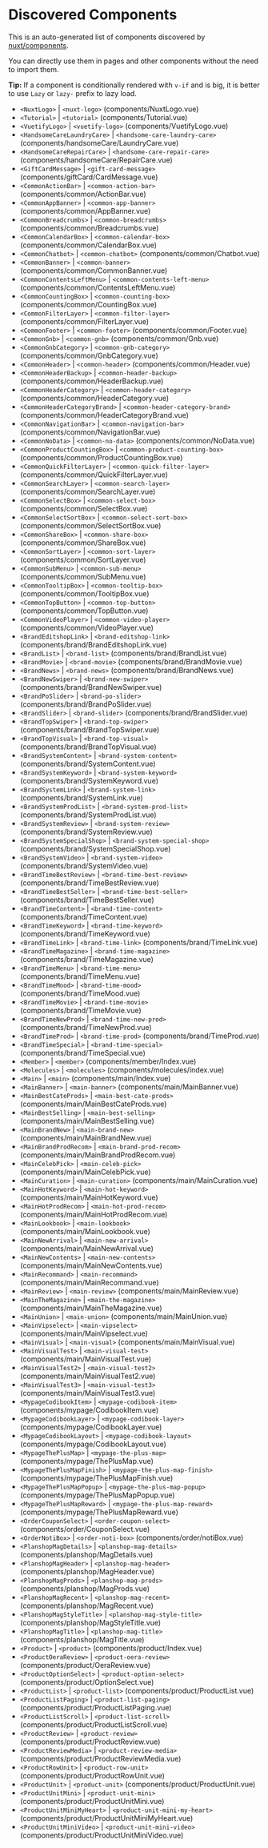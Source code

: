 # Discovered Components

This is an auto-generated list of components discovered by [nuxt/components](https://github.com/nuxt/components).

You can directly use them in pages and other components without the need to import them.

**Tip:** If a component is conditionally rendered with `v-if` and is big, it is better to use `Lazy` or `lazy-` prefix to lazy load.

- `<NuxtLogo>` | `<nuxt-logo>` (components/NuxtLogo.vue)
- `<Tutorial>` | `<tutorial>` (components/Tutorial.vue)
- `<VuetifyLogo>` | `<vuetify-logo>` (components/VuetifyLogo.vue)
- `<HandsomeCareLaundryCare>` | `<handsome-care-laundry-care>` (components/handsomeCare/LaundryCare.vue)
- `<HandsomeCareRepairCare>` | `<handsome-care-repair-care>` (components/handsomeCare/RepairCare.vue)
- `<GiftCardMessage>` | `<gift-card-message>` (components/giftCard/CardMessage.vue)
- `<CommonActionBar>` | `<common-action-bar>` (components/common/ActionBar.vue)
- `<CommonAppBanner>` | `<common-app-banner>` (components/common/AppBanner.vue)
- `<CommonBreadcrumbs>` | `<common-breadcrumbs>` (components/common/Breadcrumbs.vue)
- `<CommonCalendarBox>` | `<common-calendar-box>` (components/common/CalendarBox.vue)
- `<CommonChatbot>` | `<common-chatbot>` (components/common/Chatbot.vue)
- `<CommonBanner>` | `<common-banner>` (components/common/CommonBanner.vue)
- `<CommonContentsLeftMenu>` | `<common-contents-left-menu>` (components/common/ContentsLeftMenu.vue)
- `<CommonCountingBox>` | `<common-counting-box>` (components/common/CountingBox.vue)
- `<CommonFilterLayer>` | `<common-filter-layer>` (components/common/FilterLayer.vue)
- `<CommonFooter>` | `<common-footer>` (components/common/Footer.vue)
- `<CommonGnb>` | `<common-gnb>` (components/common/Gnb.vue)
- `<CommonGnbCategory>` | `<common-gnb-category>` (components/common/GnbCategory.vue)
- `<CommonHeader>` | `<common-header>` (components/common/Header.vue)
- `<CommonHeaderBackup>` | `<common-header-backup>` (components/common/HeaderBackup.vue)
- `<CommonHeaderCategory>` | `<common-header-category>` (components/common/HeaderCategory.vue)
- `<CommonHeaderCategoryBrand>` | `<common-header-category-brand>` (components/common/HeaderCategoryBrand.vue)
- `<CommonNavigationBar>` | `<common-navigation-bar>` (components/common/NavigationBar.vue)
- `<CommonNoData>` | `<common-no-data>` (components/common/NoData.vue)
- `<CommonProductCountingBox>` | `<common-product-counting-box>` (components/common/ProductCountingBox.vue)
- `<CommonQuickFilterLayer>` | `<common-quick-filter-layer>` (components/common/QuickFilterLayer.vue)
- `<CommonSearchLayer>` | `<common-search-layer>` (components/common/SearchLayer.vue)
- `<CommonSelectBox>` | `<common-select-box>` (components/common/SelectBox.vue)
- `<CommonSelectSortBox>` | `<common-select-sort-box>` (components/common/SelectSortBox.vue)
- `<CommonShareBox>` | `<common-share-box>` (components/common/ShareBox.vue)
- `<CommonSortLayer>` | `<common-sort-layer>` (components/common/SortLayer.vue)
- `<CommonSubMenu>` | `<common-sub-menu>` (components/common/SubMenu.vue)
- `<CommonTooltipBox>` | `<common-tooltip-box>` (components/common/TooltipBox.vue)
- `<CommonTopButton>` | `<common-top-button>` (components/common/TopButton.vue)
- `<CommonVideoPlayer>` | `<common-video-player>` (components/common/VideoPlayer.vue)
- `<BrandEditshopLink>` | `<brand-editshop-link>` (components/brand/BrandEditshopLink.vue)
- `<BrandList>` | `<brand-list>` (components/brand/BrandList.vue)
- `<BrandMovie>` | `<brand-movie>` (components/brand/BrandMovie.vue)
- `<BrandNews>` | `<brand-news>` (components/brand/BrandNews.vue)
- `<BrandNewSwiper>` | `<brand-new-swiper>` (components/brand/BrandNewSwiper.vue)
- `<BrandPoSlider>` | `<brand-po-slider>` (components/brand/BrandPoSlider.vue)
- `<BrandSlider>` | `<brand-slider>` (components/brand/BrandSlider.vue)
- `<BrandTopSwiper>` | `<brand-top-swiper>` (components/brand/BrandTopSwiper.vue)
- `<BrandTopVisual>` | `<brand-top-visual>` (components/brand/BrandTopVisual.vue)
- `<BrandSystemContent>` | `<brand-system-content>` (components/brand/SystemContent.vue)
- `<BrandSystemKeyword>` | `<brand-system-keyword>` (components/brand/SystemKeyword.vue)
- `<BrandSystemLink>` | `<brand-system-link>` (components/brand/SystemLink.vue)
- `<BrandSystemProdList>` | `<brand-system-prod-list>` (components/brand/SystemProdList.vue)
- `<BrandSystemReview>` | `<brand-system-review>` (components/brand/SystemReview.vue)
- `<BrandSystemSpecialShop>` | `<brand-system-special-shop>` (components/brand/SystemSpecialShop.vue)
- `<BrandSystemVideo>` | `<brand-system-video>` (components/brand/SystemVideo.vue)
- `<BrandTimeBestReview>` | `<brand-time-best-review>` (components/brand/TimeBestReview.vue)
- `<BrandTimeBestSeller>` | `<brand-time-best-seller>` (components/brand/TimeBestSeller.vue)
- `<BrandTimeContent>` | `<brand-time-content>` (components/brand/TimeContent.vue)
- `<BrandTimeKeyword>` | `<brand-time-keyword>` (components/brand/TimeKeyword.vue)
- `<BrandTimeLink>` | `<brand-time-link>` (components/brand/TimeLink.vue)
- `<BrandTimeMagazine>` | `<brand-time-magazine>` (components/brand/TimeMagazine.vue)
- `<BrandTimeMenu>` | `<brand-time-menu>` (components/brand/TimeMenu.vue)
- `<BrandTimeMood>` | `<brand-time-mood>` (components/brand/TimeMood.vue)
- `<BrandTimeMovie>` | `<brand-time-movie>` (components/brand/TimeMovie.vue)
- `<BrandTimeNewProd>` | `<brand-time-new-prod>` (components/brand/TimeNewProd.vue)
- `<BrandTimeProd>` | `<brand-time-prod>` (components/brand/TimeProd.vue)
- `<BrandTimeSpecial>` | `<brand-time-special>` (components/brand/TimeSpecial.vue)
- `<Member>` | `<member>` (components/member/Index.vue)
- `<Molecules>` | `<molecules>` (components/molecules/index.vue)
- `<Main>` | `<main>` (components/main/Index.vue)
- `<MainBanner>` | `<main-banner>` (components/main/MainBanner.vue)
- `<MainBestCateProds>` | `<main-best-cate-prods>` (components/main/MainBestCateProds.vue)
- `<MainBestSelling>` | `<main-best-selling>` (components/main/MainBestSelling.vue)
- `<MainBrandNew>` | `<main-brand-new>` (components/main/MainBrandNew.vue)
- `<MainBrandProdRecom>` | `<main-brand-prod-recom>` (components/main/MainBrandProdRecom.vue)
- `<MainCelebPick>` | `<main-celeb-pick>` (components/main/MainCelebPick.vue)
- `<MainCuration>` | `<main-curation>` (components/main/MainCuration.vue)
- `<MainHotKeyword>` | `<main-hot-keyword>` (components/main/MainHotKeyword.vue)
- `<MainHotProdRecom>` | `<main-hot-prod-recom>` (components/main/MainHotProdRecom.vue)
- `<MainLookbook>` | `<main-lookbook>` (components/main/MainLookbook.vue)
- `<MainNewArrival>` | `<main-new-arrival>` (components/main/MainNewArrival.vue)
- `<MainNewContents>` | `<main-new-contents>` (components/main/MainNewContents.vue)
- `<MainRecommand>` | `<main-recommand>` (components/main/MainRecommand.vue)
- `<MainReview>` | `<main-review>` (components/main/MainReview.vue)
- `<MainTheMagazine>` | `<main-the-magazine>` (components/main/MainTheMagazine.vue)
- `<MainUnion>` | `<main-union>` (components/main/MainUnion.vue)
- `<MainVipselect>` | `<main-vipselect>` (components/main/MainVipselect.vue)
- `<MainVisual>` | `<main-visual>` (components/main/MainVisual.vue)
- `<MainVisualTest>` | `<main-visual-test>` (components/main/MainVisualTest.vue)
- `<MainVisualTest2>` | `<main-visual-test2>` (components/main/MainVisualTest2.vue)
- `<MainVisualTest3>` | `<main-visual-test3>` (components/main/MainVisualTest3.vue)
- `<MypageCodibookItem>` | `<mypage-codibook-item>` (components/mypage/CodibookItem.vue)
- `<MypageCodibookLayer>` | `<mypage-codibook-layer>` (components/mypage/CodibookLayer.vue)
- `<MypageCodibookLayout>` | `<mypage-codibook-layout>` (components/mypage/CodibookLayout.vue)
- `<MypageThePlusMap>` | `<mypage-the-plus-map>` (components/mypage/ThePlusMap.vue)
- `<MypageThePlusMapFinish>` | `<mypage-the-plus-map-finish>` (components/mypage/ThePlusMapFinish.vue)
- `<MypageThePlusMapPopup>` | `<mypage-the-plus-map-popup>` (components/mypage/ThePlusMapPopup.vue)
- `<MypageThePlusMapReward>` | `<mypage-the-plus-map-reward>` (components/mypage/ThePlusMapReward.vue)
- `<OrderCouponSelect>` | `<order-coupon-select>` (components/order/CouponSelect.vue)
- `<OrderNotiBox>` | `<order-noti-box>` (components/order/notiBox.vue)
- `<PlanshopMagDetails>` | `<planshop-mag-details>` (components/planshop/MagDetails.vue)
- `<PlanshopMagHeader>` | `<planshop-mag-header>` (components/planshop/MagHeader.vue)
- `<PlanshopMagProds>` | `<planshop-mag-prods>` (components/planshop/MagProds.vue)
- `<PlanshopMagRecent>` | `<planshop-mag-recent>` (components/planshop/MagRecent.vue)
- `<PlanshopMagStyleTitle>` | `<planshop-mag-style-title>` (components/planshop/MagStyleTitle.vue)
- `<PlanshopMagTitle>` | `<planshop-mag-title>` (components/planshop/MagTitle.vue)
- `<Product>` | `<product>` (components/product/Index.vue)
- `<ProductOeraReview>` | `<product-oera-review>` (components/product/OeraReview.vue)
- `<ProductOptionSelect>` | `<product-option-select>` (components/product/OptionSelect.vue)
- `<ProductList>` | `<product-list>` (components/product/ProductList.vue)
- `<ProductListPaging>` | `<product-list-paging>` (components/product/ProductListPaging.vue)
- `<ProductListScroll>` | `<product-list-scroll>` (components/product/ProductListScroll.vue)
- `<ProductReview>` | `<product-review>` (components/product/ProductReview.vue)
- `<ProductReviewMedia>` | `<product-review-media>` (components/product/ProductReviewMedia.vue)
- `<ProductRowUnit>` | `<product-row-unit>` (components/product/ProductRowUnit.vue)
- `<ProductUnit>` | `<product-unit>` (components/product/ProductUnit.vue)
- `<ProductUnitMini>` | `<product-unit-mini>` (components/product/ProductUnitMini.vue)
- `<ProductUnitMiniMyHeart>` | `<product-unit-mini-my-heart>` (components/product/ProductUnitMiniMyHeart.vue)
- `<ProductUnitMiniVideo>` | `<product-unit-mini-video>` (components/product/ProductUnitMiniVideo.vue)

